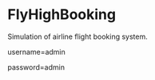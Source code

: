 FlyHighBooking
==============

Simulation of airline flight booking system.

username=admin

password=admin
